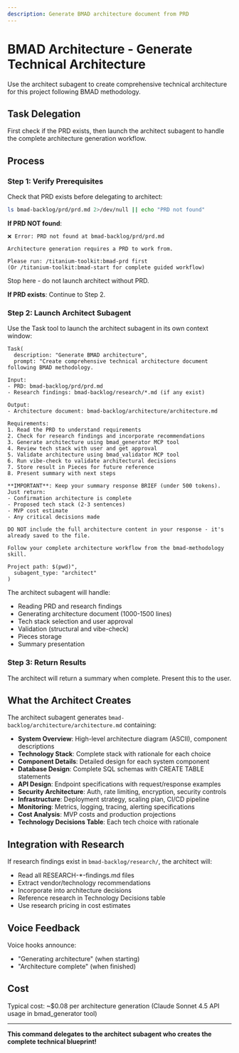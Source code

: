 ```yaml
---
description: Generate BMAD architecture document from PRD
---
```


# BMAD Architecture - Generate Technical Architecture

Use the architect subagent to create comprehensive technical architecture for this project following BMAD methodology.

## Task Delegation

First check if the PRD exists, then launch the architect subagent to handle the complete architecture generation workflow.

## Process

### Step 1: Verify Prerequisites

Check that PRD exists before delegating to architect:

```bash
ls bmad-backlog/prd/prd.md 2>/dev/null || echo "PRD not found"
```

**If PRD NOT found**:
```
❌ Error: PRD not found at bmad-backlog/prd/prd.md

Architecture generation requires a PRD to work from.

Please run: /titanium-toolkit:bmad-prd first
(Or /titanium-toolkit:bmad-start for complete guided workflow)
```

Stop here - do not launch architect without PRD.

**If PRD exists**: Continue to Step 2.

### Step 2: Launch Architect Subagent

Use the Task tool to launch the architect subagent in its own context window:

```
Task(
  description: "Generate BMAD architecture",
  prompt: "Create comprehensive technical architecture document following BMAD methodology.

Input:
- PRD: bmad-backlog/prd/prd.md
- Research findings: bmad-backlog/research/*.md (if any exist)

Output:
- Architecture document: bmad-backlog/architecture/architecture.md

Requirements:
1. Read the PRD to understand requirements
2. Check for research findings and incorporate recommendations
3. Generate architecture using bmad_generator MCP tool
4. Review tech stack with user and get approval
5. Validate architecture using bmad_validator MCP tool
6. Run vibe-check to validate architectural decisions
7. Store result in Pieces for future reference
8. Present summary with next steps

**IMPORTANT**: Keep your summary response BRIEF (under 500 tokens). Just return:
- Confirmation architecture is complete
- Proposed tech stack (2-3 sentences)
- MVP cost estimate
- Any critical decisions made

DO NOT include the full architecture content in your response - it's already saved to the file.

Follow your complete architecture workflow from the bmad-methodology skill.

Project path: $(pwd)",
  subagent_type: "architect"
)
```

The architect subagent will handle:
- Reading PRD and research findings
- Generating architecture document (1000-1500 lines)
- Tech stack selection and user approval
- Validation (structural and vibe-check)
- Pieces storage
- Summary presentation

### Step 3: Return Results

The architect will return a summary when complete. Present this to the user.

## What the Architect Creates

The architect subagent generates `bmad-backlog/architecture/architecture.md` containing:

- **System Overview**: High-level architecture diagram (ASCII), component descriptions
- **Technology Stack**: Complete stack with rationale for each choice
- **Component Details**: Detailed design for each system component
- **Database Design**: Complete SQL schemas with CREATE TABLE statements
- **API Design**: Endpoint specifications with request/response examples
- **Security Architecture**: Auth, rate limiting, encryption, security controls
- **Infrastructure**: Deployment strategy, scaling plan, CI/CD pipeline
- **Monitoring**: Metrics, logging, tracing, alerting specifications
- **Cost Analysis**: MVP costs and production projections
- **Technology Decisions Table**: Each tech choice with rationale

## Integration with Research

If research findings exist in `bmad-backlog/research/`, the architect will:
- Read all RESEARCH-*-findings.md files
- Extract vendor/technology recommendations
- Incorporate into architecture decisions
- Reference research in Technology Decisions table
- Use research pricing in cost estimates

## Voice Feedback

Voice hooks announce:
- "Generating architecture" (when starting)
- "Architecture complete" (when finished)

## Cost

Typical cost: ~$0.08 per architecture generation (Claude Sonnet 4.5 API usage in bmad_generator tool)

---

**This command delegates to the architect subagent who creates the complete technical blueprint!**

